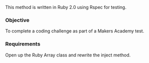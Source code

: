 This method is written in Ruby 2.0 using Rspec for testing.
<h3>Objective</h3>
To complete a coding challenge as part of a Makers Academy test.
<h3>Requirements</h3>
Open up the Ruby Array class and rewrite the inject method.

